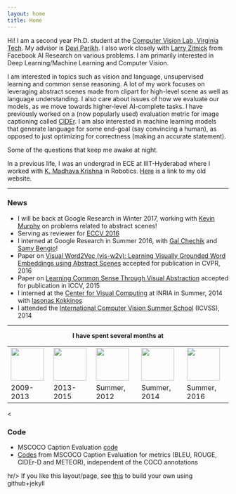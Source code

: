 ```yaml
---
layout: home
title: Home
---
```


Hi! I am a second year Ph.D. student at the <a href='https://filebox.ece.vt.edu/~parikh/CVL.html'>Computer Vision Lab, Virginia Tech</a>. My advisor is <a href='http://filebox.ece.vt.edu/~parikh'>Devi Parikh</a>. I also work closely with <a href="http://www.larryzitnick.org">Larry Zitnick</a> from Facebook AI Research on various problems. I am primarily interested in Deep Learning/Machine Learning and Computer Vision.

I am interested in topics such as vision and language, unsupervised learning and common sense reasoning. A lot of my work focuses on leveraging abstract scenes made from clipart for high-level scene as well as language understanding. I also care about issues of how we evaluate our models, as we move towards higher-level AI-complete tasks. I have previously worked on a (now popularly used) evaluation metric for image captioning called <a href="http://vrama91.github.io/cider/">CIDEr</a>. I am also interested in machine learning models that generate language for some end-goal (say convincing a human), as opposed to just optimizing for correctness (making an accurate statement).

Some of the questions that keep me awake at night.

In a previous life, I was an undergrad in ECE at IIIT-Hyderabad where I worked with <a href='http://www.iiit.ac.in/people/faculty/mkrishna'>K. Madhava Krishna</a> in Robotics. <a href='https://sites.google.com/site/vrama91/'>Here</a> is a link to my old website.
<hr/>

<h3>News</h3>
<ul>
<li> I will be back at Google Research in Winter 2017, working with <a href="http://research.google.com/pubs/KevinMurphy.html">Kevin Murphy</a> on problems related to abstract scenes!
<li> Serving as reviewer for <a href="http://www.eccv2016.org/">ECCV 2016</a></li>
<li> I interned at Google Research in Summer 2016, with <a href="http://ai.stanford.edu/~gal/">Gal Chechik</a> and <a href="http://bengio.abracadoudou.com/">Samy Bengio</a>!
<li> Paper on <a href="https://arxiv.org/abs/1511.07067">Visual Word2Vec (vis-w2v): Learning Visually Grounded Word Embeddings using Abstract Scenes</a> accepted for publication in CVPR, 2016
<li> Paper on <a href="https://vision.ece.vt.edu/cs/">Learning Common Sense Through Visual Abstraction</a> accepted for publication in ICCV, 2015
<li> I interned at the <a href='http://cvn.ecp.fr/'>Center for Visual Computing</a> at INRIA in Summer, 2014 with <a href="http://cvn.ecp.fr/personnel/iasonas/">Iasonas Kokkinos</a></li>
<li> I attended the <a href='http://svg.dmi.unict.it/icvss2014/'>International Computer Vision Summer School</a> (ICVSS), 2014</li>
</ul>
<hr/>

<div align="center"><b>I have spent several months at</b></div>
<div align="center">
<table text-align="center", align="center"><tr><td>
	<a href='http://iiit.ac.in'><img src='public/images/iiit.png' width='75'></a></td> <td><a href='http://www.vt.edu'><img src='public/images/vt.png' width='75'></a></td><td><a href='http://www.siemens.com'><img src='public/images/siemens.png' width='75'></a></td><td><a href='http://www.inria.fr/en/centre/saclay'><img src='public/images/inria.png' width='75'></a></td><td><a href="https://research.google.com/"><img src="http://logok.org/wp-content/uploads/2015/09/Google-logo-2015-G-icon.png" width='75'></a></td></tr>
	<tr><td>2009-2013</td><td>2013-2015</td><td>Summer, 2012</td><td>Summer, 2014</td><td>Summer, 2016</td></tr>
</table>
</div>

<<h3>Code</h3>
<ul>
<li> MSCOCO Caption Evaluation <a href="https://github.com/tylin/coco-caption"> code</a></li>
<li> <a href="https://github.com/vrama91/coco-caption">Codes</a> from MSCOCO Caption Evaluation for metrics (BLEU, ROUGE, CIDEr-D and METEOR), independent of the COCO annotations </li>
</ul>	

hr/>
If you like this layout/page, see <a href='demo-post'> this</a> to build your own using github+jekyll 
